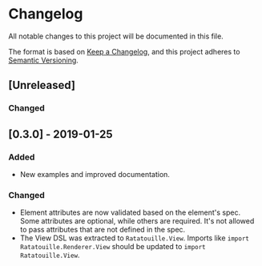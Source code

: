 # Changelog
All notable changes to this project will be documented in this file.

The format is based on [Keep a Changelog](https://keepachangelog.com/en/1.0.0/),
and this project adheres to [Semantic Versioning](https://semver.org/spec/v2.0.0.html).

## [Unreleased]

### Changed

## [0.3.0] - 2019-01-25
### Added
- New examples and improved documentation.
### Changed
- Element attributes are now validated based on the element's spec. Some
  attributes are optional, while others are required. It's not allowed to pass
  attributes that are not defined in the spec.
- The View DSL was extracted to `Ratatouille.View`. Imports like
  `import Ratatouille.Renderer.View` should be updated to `import Ratatouille.View`.
